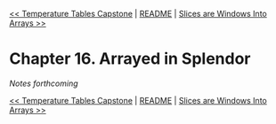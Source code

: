 [&lt;&lt; Temperature Tables Capstone](ch15-temperature-tables-capstone.md) | [README](README.md) | [Slices are Windows Into Arrays &gt;&gt;](ch17-slices-are-windows-into-arrays.md)

# Chapter 16. Arrayed in Splendor

*Notes forthcoming*

[&lt;&lt; Temperature Tables Capstone](ch15-temperature-tables-capstone.md) | [README](README.md) | [Slices are Windows Into Arrays &gt;&gt;](ch17-slices-are-windows-into-arrays.md)